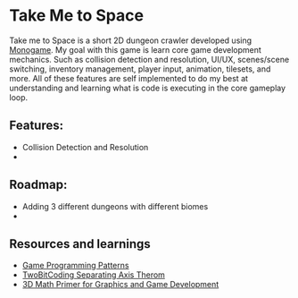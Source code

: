 # Take Me to Space

Take me to Space is a short 2D dungeon crawler developed using [Monogame](https://monogame.net/). My goal with this game is learn core game development mechanics. Such as collision detection and resolution, UI/UX, scenes/scene switching, inventory management, player input, animation, tilesets, and more. All of these features are self implemented to do my best at understanding and learning what is code is executing in the core gameplay loop. 

## Features:
- Collision Detection and Resolution
- 

## Roadmap:
- Adding 3 different dungeons with different biomes
- 

## Resources and learnings
- [Game Programming Patterns](https://gameprogrammingpatterns.com/)
- [TwoBitCoding Separating Axis Therom](https://www.youtube.com/playlist?list=PLSlpr6o9vURwq3oxVZSimY8iC-cdd3kIs)
- [3D Math Primer for Graphics and Game Development](https://gamemath.com/book/intro.html)
